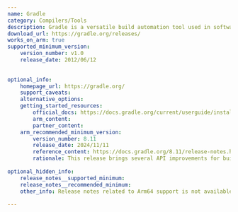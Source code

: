 ```yaml
---
name: Gradle
category: Compilers/Tools
description: Gradle is a versatile build automation tool used in software development for compiling, testing, and deploying applications, known for its flexibility, performance, and support for multiple programming languages. 
download_url: https://gradle.org/releases/
works_on_arm: true
supported_minimum_version:
    version_number: v1.0
    release_date: 2012/06/12
 
 
optional_info:
    homepage_url: https://gradle.org/
    support_caveats:
    alternative_options:
    getting_started_resources:
        official_docs: https://docs.gradle.org/current/userguide/installation.html
        arm_content:
        partner_content:
    arm_recommended_minimum_version:
        version_number: 8.11
        release_date: 2024/11/11
        reference_content: https://docs.gradle.org/8.11/release-notes.html
        rationale: This release brings several API improvements for build authors and support for Clang and GCC on Linux arm64 architectures.
 
optional_hidden_info:
    release_notes__supported_minimum: 
    release_notes__recommended_minimum:
    other_info: Release notes related to Arm64 support is not available, but successfully installed v1.0 of Gradle in Arm64/linux machine. 
 
---
```

